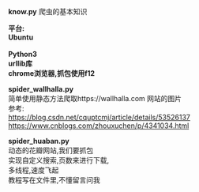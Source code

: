 **know.py**
爬虫的基本知识

**平台:<br>
  Ubuntu<br>  
  Python3<br>
  urllib库<br>
  chrome浏览器,抓包使用f12**<br>
  

**spider_wallhalla.py**<br>
简单使用静态方法爬取https://wallhalla.com 网站的图片<br/>
参考:<br/>
https://blog.csdn.net/cquptcmj/article/details/53526137<br/>
https://www.cnblogs.com/zhouxuchen/p/4341034.html<br/>


**spider_huaban.py**<br/>
动态的花瓣网站,我们要抓包<br/>
实现自定义搜索,页数来进行下载,<br/>
多线程,速度飞起<br/>
教程写在文件里,不懂留言问我<br/>


